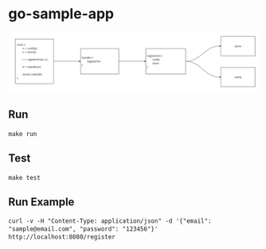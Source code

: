 # go-sample-app

![image info](diagram.png)

## Run
```
make run
```

## Test
```
make test
```

## Run Example
```
curl -v -H "Content-Type: application/json" -d '{"email": "sample@email.com", "password": "123456"}' http://localhost:8080/register
```
